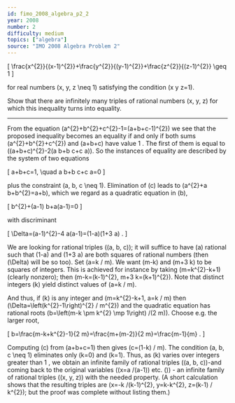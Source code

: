 ```yaml
---
id: fimo_2008_algebra_p2_2
year: 2008
number: 2
difficulty: medium
topics: ["algebra"]
source: "IMO 2008 Algebra Problem 2"
---
```


\[
\frac{x^{2}}{(x-1)^{2}}+\frac{y^{2}}{(y-1)^{2}}+\frac{z^{2}}{(z-1)^{2}} \geq 1
\]

for real numbers \(x, y, z \neq 1\) satisfying the condition \(x y z=1\).

Show that there are infinitely many triples of rational numbers \(x, y, z\) for which this inequality turns into equality.

---
From the equation \(a^{2}+b^{2}+c^{2}-1=(a+b+c-1)^{2}\) we see that the proposed inequality becomes an equality if and only if both sums \(a^{2}+b^{2}+c^{2}\) and \(a+b+c\) have value 1 . The first of them is equal to \((a+b+c)^{2}-2(a b+b c+c a)\). So the instances of equality are described by the system of two equations

\[
a+b+c=1, \quad a b+b c+c a=0
\]

plus the constraint \(a, b, c \neq 1\). Elimination of \(c\) leads to \(a^{2}+a b+b^{2}=a+b\), which we regard as a quadratic equation in \(b\),

\[
b^{2}+(a-1) b+a(a-1)=0
\]

with discriminant

\[
\Delta=(a-1)^{2}-4 a(a-1)=(1-a)(1+3 a) .
\]

We are looking for rational triples \((a, b, c)\); it will suffice to have \(a\) rational such that \(1-a\) and \(1+3 a\) are both squares of rational numbers (then \(\Delta\) will be so too). Set \(a=k / m\). We want \(m-k\) and \(m+3 k\) to be squares of integers. This is achieved for instance by taking \(m=k^{2}-k+1\) (clearly nonzero); then \(m-k=(k-1)^{2}, m+3 k=(k+1)^{2}\). Note that distinct integers \(k\) yield distinct values of \(a=k / m\).

And thus, if \(k\) is any integer and \(m=k^{2}-k+1, a=k / m\) then \(\Delta=\left(k^{2}-1\right)^{2} / m^{2}\) and the quadratic equation has rational roots \(b=\left(m-k \pm k^{2} \mp 1\right) /(2 m)\). Choose e.g. the larger root,

\[
b=\frac{m-k+k^{2}-1}{2 m}=\frac{m+(m-2)}{2 m}=\frac{m-1}{m} .
\]

Computing \(c\) from \(a+b+c=1\) then gives \(c=(1-k) / m\). The condition \(a, b, c \neq 1\) eliminates only \(k=0\) and \(k=1\). Thus, as \(k\) varies over integers greater than 1 , we obtain an infinite family of rational triples \((a, b, c)\)-and coming back to the original variables \((x=a /(a-1)\) etc. \()\) - an infinite family of rational triples \((x, y, z)\) with the needed property. (A short calculation shows that the resulting triples are \(x=-k /(k-1)^{2}, y=k-k^{2}, z=(k-1) / k^{2}\); but the proof was complete without listing them.)
